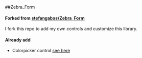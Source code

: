 ##Zebra_Form

#### Forked from [stefangabos/Zebra_Form](https://github.com/stefangabos/Zebra_Form)

I fork this repo to add my own controls and customize this library. 

#### Already add
* Colorpicker control [see here](http://jscolor.com/)
